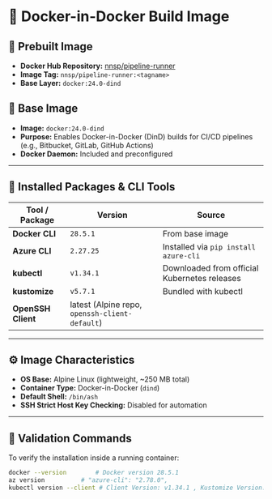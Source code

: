 # 🐳 Docker-in-Docker Build Image
## 🧩 Prebuilt Image

- **Docker Hub Repository:** [nnsp/pipeline-runner](https://hub.docker.com/r/nnsp/pipeline-runner)
- **Image Tag:** `nnsp/pipeline-runner:<tagname>`
- **Base Layer:** `docker:24.0-dind`

## 🧩 Base Image
- **Image:** `docker:24.0-dind`
- **Purpose:** Enables Docker-in-Docker (DinD) builds for CI/CD pipelines (e.g., Bitbucket, GitLab, GitHub Actions)
- **Docker Daemon:** Included and preconfigured

---

## 🧠 Installed Packages & CLI Tools

| Tool / Package | Version | Source |
|----------------|----------|---------|
| **Docker CLI** | `28.5.1` | From base image |
| **Azure CLI** | `2.27.25` | Installed via `pip install azure-cli` |
| **kubectl** | `v1.34.1` | Downloaded from official Kubernetes releases |
| **kustomize** | `v5.7.1` | Bundled with kubectl |
| **OpenSSH Client** | latest (Alpine repo, `openssh-client-default`) | 


---

## ⚙️ Image Characteristics
- **OS Base:** Alpine Linux (lightweight, ~250 MB total)
- **Container Type:** Docker-in-Docker (`dind`)
- **Default Shell:** `/bin/ash`
- **SSH Strict Host Key Checking:** Disabled for automation

---

## 🧪 Validation Commands
To verify the installation inside a running container:

```bash
docker --version        # Docker version 28.5.1
az version          # "azure-cli": "2.78.0",
kubectl version --client # Client Version: v1.34.1 , Kustomize Version: v5.7.1
